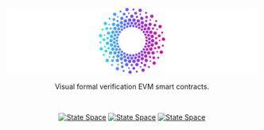 <p align="center">
  <img src="logo-white-center.svg" alt="State Space Logo" width="600"/>
</p>

<p align="center">
    Visual formal verification EVM smart contracts.
</p>

<br/>

<p align="center">  
    <a href="https://state.space"><img src="https://img.shields.io/badge/Platform-Web-blue)" alt="State Space"></a>
    <a href="https://state.space"><img src="https://img.shields.io/badge/EVM-Compatible-brightgreen)" alt="State Space"></a>
    <a href="https://state.space"><img src="https://img.shields.io/badge/Docs-Available-orange" alt="State Space"></a>

</p>

